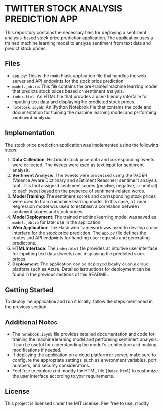 # TWITTER STOCK ANALYSIS PREDICTION APP

This repository contains the necessary files for deploying a sentiment analysis-based stock price prediction application. The application uses a trained machine learning model to analyze sentiment from text data and predict stock prices.

## Files

- `app.py`: This is the main Flask application file that handles the web server and API endpoints for the stock price prediction.
- `model.joblib`: This file contains the pre-trained machine learning model that predicts stock prices based on sentiment analysis.
- `index.html`: An HTML file that provides a user-friendly interface for inputting text data and displaying the predicted stock prices.
- `notebook.ipynb`: An IPython Notebook file that contains the code and documentation for training the machine learning model and performing sentiment analysis.

## Implementation

The stock price prediction application was implemented using the following steps:

1. **Data Collection**: Historical stock price data and corresponding tweets were collected. The tweets were used as text input for sentiment analysis.
2. **Sentiment Analysis**: The tweets were processed using the VADER (Valence Aware Dictionary and sEntiment Reasoner) sentiment analysis tool. This tool assigned sentiment scores (positive, negative, or neutral) to each tweet based on the presence of sentiment-related words.
3. **Model Training**: The sentiment scores and corresponding stock prices were used to train a machine learning model. In this case, a Linear Regression model was used to establish a correlation between sentiment scores and stock prices.
4. **Model Deployment**: The trained machine learning model was saved as `model.joblib` for later use in the application.
5. **Web Application**: The Flask web framework was used to develop a user interface for the stock price prediction. The `app.py` file defines the routes and API endpoints for handling user requests and generating predictions.
6. **HTML Interface**: The `index.html` file provides an intuitive user interface for inputting text data (tweets) and displaying the predicted stock prices.
7. **Deployment**: The application can be deployed locally or on a cloud platform such as Azure. Detailed instructions for deployment can be found in the previous sections of this README.

## Getting Started

To deploy the application and run it locally, follow the steps mentioned in the previous section.

## Additional Notes

- The `notebook.ipynb` file provides detailed documentation and code for training the machine learning model and performing sentiment analysis. It can be useful for understanding the model's architecture and making modifications if needed.
- If deploying the application on a cloud platform or server, make sure to configure the appropriate settings, such as environment variables, port numbers, and security considerations.
- Feel free to explore and modify the HTML file (`index.html`) to customize the user interface according to your requirements.

## License

This project is licensed under the MIT License. Feel free to use, modify

